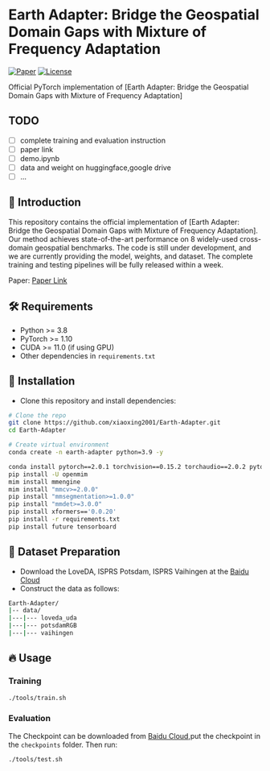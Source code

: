 # Earth Adapter: Bridge the Geospatial Domain Gaps with Mixture of Frequency Adaptation

[![Paper](https://img.shields.io/badge/arXiv-XXXX.XXXXX-b31b1b.svg)](https://arxiv.org/abs/XXXX.XXXXX)
[![License](https://img.shields.io/badge/license-MIT-green.svg)](LICENSE)

Official PyTorch implementation of [Earth Adapter: Bridge the Geospatial Domain Gaps with Mixture of Frequency Adaptation]
## TODO
- [ ] complete training and evaluation instruction
- [ ] paper link
- [ ] demo.ipynb
- [ ] data and weight on huggingface,google drive
- [ ] ...

## 📖 Introduction

This repository contains the official implementation of [Earth Adapter: Bridge the Geospatial Domain Gaps with Mixture of Frequency Adaptation]. Our method achieves state-of-the-art performance on 8 widely-used cross-domain geospatial benchmarks. The code is still under development, and we are currently providing the model, weights, and dataset. The complete training and testing pipelines will be fully released within a week.

Paper: [Paper Link](https://arxiv.org/abs/XXXX.XXXXX)

## 🛠️ Requirements

- Python >= 3.8
- PyTorch >= 1.10
- CUDA >= 11.0 (if using GPU)
- Other dependencies in `requirements.txt`

## 🚀 Installation

- Clone this repository and install dependencies:

```bash
# Clone the repo
git clone https://github.com/xiaoxing2001/Earth-Adapter.git
cd Earth-Adapter

# Create virtual environment
conda create -n earth-adapter python=3.9 -y

conda install pytorch==2.0.1 torchvision==0.15.2 torchaudio==2.0.2 pytorch-cuda=11.7 -c pytorch -c nvidia -y
pip install -U openmim
mim install mmengine
mim install "mmcv>=2.0.0"
pip install "mmsegmentation>=1.0.0"
pip install "mmdet>=3.0.0"
pip install xformers=='0.0.20'
pip install -r requirements.txt
pip install future tensorboard
```

## 📂 Dataset Preparation


- Download the LoveDA, ISPRS Potsdam, ISPRS Vaihingen at the [Baidu Cloud](https://pan.baidu.com/s/1WGoVqLuJTJXc2AVDyBxXYQ?pwd=s6rk)
- Construct the data as follows:

```bash
Earth-Adapter/
|-- data/
|---|--- loveda_uda
|---|--- potsdamRGB
|---|--- vaihingen
```

## 🔥 Usage

### Training

```bash
./tools/train.sh
```

### Evaluation
The Checkpoint can be downloaded from [Baidu Cloud](https://pan.baidu.com/s/1vZm9VvSgRmPeXfu-21nudA?pwd=ys74),put the checkpoint in the `checkpoints` folder. Then run:
```bash
./tools/test.sh
```
<!-- 
To evaluate the trained model, run:

```bash
python eval.py --checkpoint path/to/checkpoint.pth
```

### Demo

To run inference on a single image:

```bash
python demo.py --input path/to/image.jpg --output path/to/output.jpg
```

## 📊 Results

### Quantitative Results

| Method        | Dataset | Accuracy | mIoU |
|--------------|--------|----------|------|
| Our Method   | XYZ    | XX.X%    | XX.X% |
| Baseline     | XYZ    | XX.X%    | XX.X% |

### Qualitative Results

Example predictions:

![Sample Result](assets/sample_result.png)

## 📜 Citation

If you find our work helpful, please cite our paper:

```bibtex
@article{yourpaper2025,
  title={Your Paper Title},
  author={Author1 and Author2 and Others},
  journal={Conference/Journal},
  year={2025},
  archivePrefix={arXiv},
  primaryClass={cs.CV}
}
```

## 📝 License

This project is licensed under the MIT License - see the [LICENSE](LICENSE) file for details.

## 🙌 Acknowledgments

We thank [Project/Library Name] for their contributions to our work. This work was supported by [Funding Source]. -->
